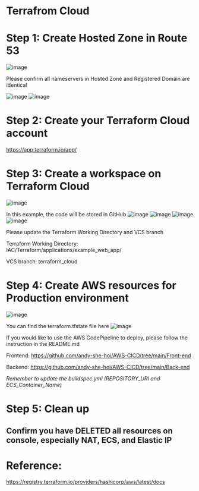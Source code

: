 # Terrafrom Cloud


# Step 1: Create Hosted Zone in Route 53

![image](https://user-images.githubusercontent.com/80022917/156779538-0687011a-6d9a-47d3-ade5-9fcc9ecf82dd.png)

Please confirm all nameservers in Hosted Zone and Registered Domain are identical

![image](https://user-images.githubusercontent.com/80022917/156780481-4d7c1c9a-c6df-464a-94fa-f09d390d4227.png)
![image](https://user-images.githubusercontent.com/80022917/156780592-a594b3de-2731-45c8-8376-f92007cb30a9.png)

# Step 2: Create your Terraform Cloud account

https://app.terraform.io/app/

# Step 3: Create a workspace on Terraform Cloud

![image](https://user-images.githubusercontent.com/80022917/157151179-fe889a0a-ea6c-4cd0-baf5-9e13da60f637.png)

In this example, the code will be stored in GitHub
![image](https://user-images.githubusercontent.com/80022917/157151278-c0f0548e-691f-4fc4-b8aa-49b5cdfcfefd.png)
![image](https://user-images.githubusercontent.com/80022917/157151644-a9f4f2d5-1d90-44c4-9e68-06056eb23612.png)
![image](https://user-images.githubusercontent.com/80022917/157152426-b8638cfc-575b-45f7-beb1-76f118729f57.png)
![image](https://user-images.githubusercontent.com/80022917/157152542-a95d4a6f-0ca9-4ad7-a9d5-d551a3751083.png)

Please update the Terraform Working Directory and VCS branch

Terraform Working Directory: IAC/Terraform/applications/example_web_app/

VCS branch: terraform_cloud


# Step 4: Create AWS resources for Production environment

![image](https://user-images.githubusercontent.com/80022917/157150112-54b7c1e2-48a4-4c85-81e7-91cb7a2bcf9a.png)

You can find the terraform.tfstate file here
![image](https://user-images.githubusercontent.com/80022917/157150607-98e9c845-12ff-4c65-aff5-8feec4d085bf.png)

If you would like to use the AWS CodePipeline to deploy, please follow the instruction in the README.md 

Frontend: https://github.com/andy-she-hoi/AWS-CICD/tree/main/Front-end

Backend: https://github.com/andy-she-hoi/AWS-CICD/tree/main/Back-end

_Remember to update the buildspec.yml (REPOSITORY_URI and ECS_Container_Name)_

# Step 5: Clean up



## Confirm you have DELETED all resources on console, especially NAT, ECS, and Elastic IP

# Reference: 
https://registry.terraform.io/providers/hashicorp/aws/latest/docs
